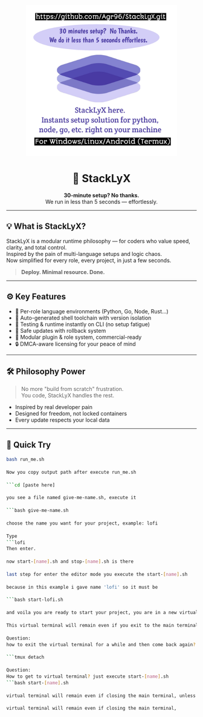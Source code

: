 <p align="center">
  <img src="./images/banner.png" alt="StackLyX Banner" width="400"/>
</p>

<h1 align="center">🚀 StackLyX</h1>

<p align="center"><strong>30-minute setup? No thanks.</strong><br>
We run in less than 5 seconds — effortlessly.</p>

---

## 💡 What is StackLyX?

StackLyX is a modular runtime philosophy — for coders who value speed, clarity, and total control.  
Inspired by the pain of multi-language setups and logic chaos.  
Now simplified for every role, every project, in just a few seconds.

> **Deploy. Minimal resource. Done.**

---

## ⚙️ Key Features

- 🧱 Per-role language environments (Python, Go, Node, Rust…)
- 🧰 Auto-generated shell toolchain with version isolation
- 🧪 Testing & runtime instantly on CLI (no setup fatigue)
- 🔄 Safe updates with rollback system
- 🔌 Modular plugin & role system, commercial-ready
- 🔒 DMCA-aware licensing for your peace of mind

---

## 🛠️ Philosophy Power

> No more "build from scratch" frustration.  
> You code, StackLyX handles the rest.

- Inspired by real developer pain
- Designed for freedom, not locked containers
- Every update respects your local data

---

## 🧪 Quick Try

```bash
bash run_me.sh

Now you copy output path after execute run_me.sh

```cd [paste here]

you see a file named give-me-name.sh, execute it

```bash give-me-name.sh

choose the name you want for your project, example: lofi

Type
```lofi
Then enter.

now start-[name].sh and stop-[name].sh is there

last step for enter the editor mode you execute the start-[name].sh

because in this example i gave name 'lofi' so it must be

```bash start-lofi.sh

and voila you are ready to start your project, you are in a new virtual terminal,

This virtual terminal will remain even if you exit to the main terminal,

Question:
how to exit the virtual terminal for a while and then come back again?

```tmux detach

Question:
How to get to virtual terminal? just execute start-[name].sh
```bash start-[name].sh

virtual terminal will remain even if closing the main terminal, unless you run stop-[name].sh from the main terminal,

virtual terminal will remain even if closing the main terminal, 

